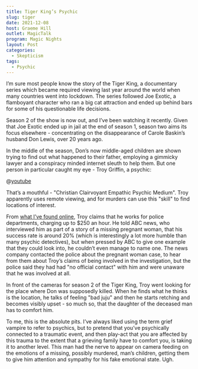 ```yaml
---
title: Tiger King’s Psychic
slug: tiger
date: 2021-12-08
host: Graeme Hill
outlet: MagicTalk
program: Magic Nights
layout: Post
categories:
  - Skepticism
tags:
  - Psychic
---
```


I’m sure most people know the story of the Tiger King, a documentary series which became required viewing last year around the world when many countries went into lockdown. The series followed Joe Exotic, a flamboyant character who ran a big cat attraction and ended up behind bars for some of his questionable life decisions.

<!-- more -->

Season 2 of the show is now out, and I’ve been watching it recently. Given that Joe Exotic ended up in jail at the end of season 1, season two aims its focus elsewhere - concentrating on the disappearance of Carole Baskin’s husband Don Lewis, over 20 years ago.

In the middle of the season, Don’s now middle-aged children are shown trying to find out what happened to their father, employing a gimmicky lawyer and a conspiracy minded internet sleuth to help them. But one person in particular caught my eye - Troy Griffin, a psychic:

@[youtube](https://www.youtube.com/watch?v=vwrM-WCN9_E)

That’s a mouthful - "Christian Clairvoyant Empathic Psychic Medium". Troy apparently uses remote viewing, and for murders can use this "skill" to find locations of interest.

From [what I’ve found online](https://abcnews.go.com/US/private-detective-claims-psychic-powers-solve-crimes/story?id=44355584), Troy claims that he works for police departments, charging up to $250 an hour. He told ABC news, who interviewed him as part of a story of a missing pregnant woman, that his success rate is around 20% (which is interestingly a lot more humble than many psychic detectives), but when pressed by ABC to give one example that they could look into, he couldn’t even manage to name one. The news company contacted the police about the pregnant woman case, to hear from them about Troy’s claims of being involved in the investigation, but the police said they had had "no official contact" with him and were unaware that he was involved at all.

In front of the cameras for season 2 of the Tiger King, Troy went looking for the place where Don was supposedly killed. When he finds what he thinks is the location, he talks of feeling "bad juju" and then he starts retching and becomes visibly upset - so much so, that the daughter of the deceased man has to comfort him.

To me, this is the absolute pits. I’ve always liked using the term grief vampire to refer to psychics, but to pretend that you’ve psychically connected to a traumatic event, and then play-act that you are affected by this trauma to the extent that a grieving family have to comfort you, is taking it to another level. This man had the nerve to appear on camera feeding on the emotions of a missing, possibly murdered, man’s children, getting them to give him attention and sympathy for his fake emotional state. Ugh.
